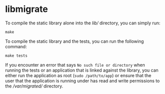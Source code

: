 # libmigrate

To compile the static library alone into the *lib/* directory, you can simply run:

```
make
```

To compile the static library and the tests, you can run the following command:

```
make tests
```

If you encounter an error that says `No such file or directory` when running the tests or an application that is linked against the library, you can either run the application as root (`sudo /path/to/app`) or ensure that the user that the application is running under has read and write permissions to the */var/migrated/* directory.
